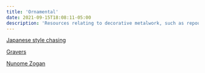 ```yaml
---
title: 'Ornamental'
date: 2021-09-15T18:08:11-05:00
description: 'Resources relating to decorative metalwork, such as repousse and chasing'
---
```

[Japanese style chasing](https://www.ganoksin.com/article/japanese-chasing-tools/)

[Gravers](https://www.grs.com/)

[Nunome Zogan](http://www.smokingsamurai.com/NONUME_ZOGAN.html)
